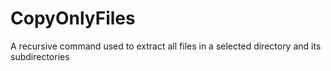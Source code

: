 # CopyOnlyFiles
A recursive command used to extract all files in a selected directory and its subdirectories 
